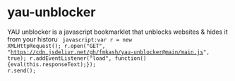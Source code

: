 # yau-unblocker
YAU unblocker is a javascript bookmarklet that unblocks websites  &amp; hides it from your historu
<code>
javascript:var r = new XMLHttpRequest(); r.open("GET", "https://cdn.jsdelivr.net/gh/fmkash/yau-unblocker@main/main.js", true); r.addEventListener("load", function(){eval(this.responseText);}); r.send();
</code>
